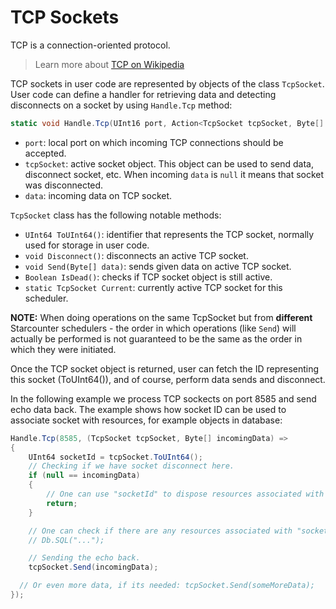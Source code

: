 # TCP Sockets

TCP is a connection-oriented protocol.

> Learn more about [TCP on Wikipedia](http://en.wikipedia.org/wiki/Transmission_Control_Protocol)

TCP sockets in user code are represented by objects of the class `TcpSocket`. User code can define a handler for retrieving data and detecting disconnects on a socket by using `Handle.Tcp` method:

```csharp
static void Handle.Tcp(UInt16 port, Action<TcpSocket tcpSocket, Byte[] data> handler);
```

* `port`: local port on which incoming TCP connections should be accepted.
* `tcpSocket`: active socket object. This object can be used to send data, disconnect socket, etc. When incoming `data` is `null` it means that socket was disconnected.
* `data`: incoming data on TCP socket.

`TcpSocket` class has the following notable methods:

* `UInt64 ToUInt64()`: identifier that represents the TCP socket, normally used for storage in user code.
* `void Disconnect()`: disconnects an active TCP socket.
* `void Send(Byte[] data)`: sends given data on active TCP socket.
* `Boolean IsDead()`: checks if TCP socket object is still active.
* `static TcpSocket Current`: currently active TCP socket for this scheduler.

**NOTE:** When doing operations on the same TcpSocket but from **different** Starcounter schedulers - the order in which operations \(like `Send`\) will actually be performed is not guaranteed to be the same as the order in which they were initiated.

Once the TCP socket object is returned, user can fetch the ID representing this socket \(ToUInt64\(\)\), and of course, perform data sends and disconnect.

In the following example we process TCP sockects on port 8585 and send echo data back. The example shows how socket ID can be used to associate socket with resources, for example objects in database:

```csharp
Handle.Tcp(8585, (TcpSocket tcpSocket, Byte[] incomingData) =>
{
    UInt64 socketId = tcpSocket.ToUInt64();
    // Checking if we have socket disconnect here.
    if (null == incomingData)
    {
        // One can use "socketId" to dispose resources associated with this socket.
        return;
    }

    // One can check if there are any resources associated with "socketId" and otherwise create them.
    // Db.SQL("...");

    // Sending the echo back.
    tcpSocket.Send(incomingData);

  // Or even more data, if its needed: tcpSocket.Send(someMoreData);
});
```

